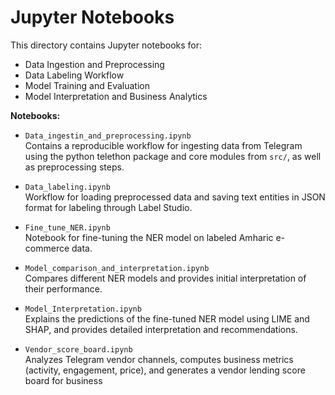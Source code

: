 # Jupyter Notebooks

This directory contains Jupyter notebooks for:

- Data Ingestion and Preprocessing
- Data Labeling Workflow
- Model Training and Evaluation
- Model Interpretation and Business Analytics

**Notebooks:**

- `Data_ingestin_and_preprocessing.ipynb`  
  Contains a reproducible workflow for ingesting data from Telegram using the python telethon package and core modules from `src/`, as well as preprocessing steps.

- `Data_labeling.ipynb`  
  Workflow for loading preprocessed data and saving text entities in JSON format for labeling through Label Studio.

- `Fine_tune_NER.ipynb`  
  Notebook for fine-tuning the NER model on labeled Amharic e-commerce data.

- `Model_comparison_and_interpretation.ipynb`  
  Compares different NER models and provides initial interpretation of their performance.

- `Model_Interpretation.ipynb`  
  Explains the predictions of the fine-tuned NER model using LIME and SHAP, and provides detailed interpretation and recommendations.

- `Vendor_score_board.ipynb`  
  Analyzes Telegram vendor channels, computes business metrics (activity, engagement, price), and generates a vendor lending score board for business